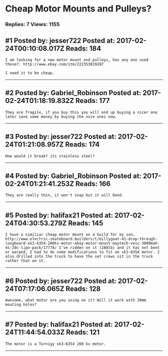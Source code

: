 # Cheap Motor Mounts and Pulleys?

### Replies: 7 Views: 1155

## \#1 Posted by: jesser722 Posted at: 2017-02-24T00:10:08.017Z Reads: 184

```
I am looking for a new motor mount and pulleys, has any one used these?: http://www.ebay.com/itm/222353819287

I need it to be cheap.
```

---
## \#2 Posted by: Gabriel_Robinson Posted at: 2017-02-24T01:18:19.832Z Reads: 177

```
They are fragile, if you buy this you will end up buying a nicer one later save some money by buying the nice ones now.
```

---
## \#3 Posted by: jesser722 Posted at: 2017-02-24T01:21:08.957Z Reads: 174

```
How would it break? its stainless steel?
```

---
## \#4 Posted by: Gabriel_Robinson Posted at: 2017-02-24T01:21:41.253Z Reads: 166

```
They are really thin, it won't snap but it will bend.
```

---
## \#5 Posted by: halifax21 Posted at: 2017-02-24T04:30:53.279Z Reads: 145

```
I have a similiar cheap motor mount on a build for my son, http://www.electric-skateboard.builders/t/billygoat-41-drop-through-longboard-sk3-6354-260kv-motor-ebay-motor-mount-maytech-vesc-3000mah-4s-20c-lipo-pack/17778/ I've ridden on it (280lb) and it has not bent or warped, I had to do some modifications to fit an sk3-6354 motor. I also drilled into the truck to have the set crews sit in the truck rather that on it.
```

---
## \#6 Posted by: jesser722 Posted at: 2017-02-24T07:17:06.065Z Reads: 128

```
Awesome, what motor are you using on it? Will it work with 30mm mouting holes?
```

---
## \#7 Posted by: halifax21 Posted at: 2017-02-24T11:44:54.033Z Reads: 121

```
The motor is a Turnigy sk3-6354 260 kv motor.
```

---
